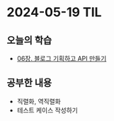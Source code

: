 # 2024-05-19 TIL
## 오늘의 학습
- [06장. 블로그 기획하고 API 만들기](/서적/스프링%20부트3%20백엔드%20개발자%20되기/레벨%202%20스프링%20부트3로%20블로그%20제대로%20만들기/06장.%20블로그%20기획하고%20API%20만들기.md)

## 공부한 내용
- 직렬화, 역직렬화
- 테스트 케이스 작성하기